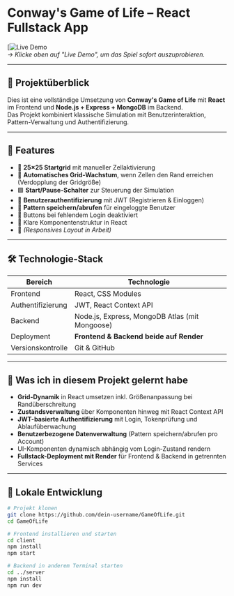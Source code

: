 # Conway's Game of Life – React Fullstack App

[![Live Demo](https://gameoflife-frontend.onrender.com/)  
*→ Klicke oben auf "Live Demo", um das Spiel sofort auszuprobieren.*

---

## 🧠 Projektüberblick

Dies ist eine vollständige Umsetzung von **Conway's Game of Life** mit **React** im Frontend und **Node.js + Express + MongoDB** im Backend.  
Das Projekt kombiniert klassische Simulation mit Benutzerinteraktion, Pattern-Verwaltung und Authentifizierung.

---

## 🚀 Features

- 🧬 **25×25 Startgrid** mit manueller Zellaktivierung
- 🌱 **Automatisches Grid-Wachstum**, wenn Zellen den Rand erreichen (Verdopplung der Gridgröße)
- 🟩 **Start/Pause-Schalter** zur Steuerung der Simulation
- 👤 **Benutzerauthentifizierung** mit JWT (Registrieren & Einloggen)
- 💾 **Pattern speichern/abrufen** für eingeloggte Benutzer
- 🚫 Buttons bei fehlendem Login deaktiviert
- 🧱 Klare Komponentenstruktur in React
- 📱 *(Responsives Layout in Arbeit)*

---

## 🛠️ Technologie-Stack

| Bereich            | Technologie                                     |
|--------------------|-------------------------------------------------|
| Frontend           | React, CSS Modules                              |
| Authentifizierung  | JWT, React Context API                          |
| Backend            | Node.js, Express, MongoDB Atlas (mit Mongoose)  |
| Deployment         | **Frontend & Backend beide auf Render**         |
| Versionskontrolle  | Git & GitHub                                    |

---

## 🧠 Was ich in diesem Projekt gelernt habe

- **Grid-Dynamik** in React umsetzen inkl. Größenanpassung bei Randüberschreitung
- **Zustandsverwaltung** über Komponenten hinweg mit React Context API
- **JWT-basierte Authentifizierung** mit Login, Tokenprüfung und Ablaufüberwachung
- **Benutzerbezogene Datenverwaltung** (Pattern speichern/abrufen pro Account)
- UI-Komponenten dynamisch abhängig vom Login-Zustand rendern
- **Fullstack-Deployment mit Render** für Frontend & Backend in getrennten Services

---

## 🧪 Lokale Entwicklung

```bash
# Projekt klonen
git clone https://github.com/dein-username/GameOfLife.git
cd GameOfLife

# Frontend installieren und starten
cd client
npm install
npm start

# Backend in anderem Terminal starten
cd ../server
npm install
npm run dev
